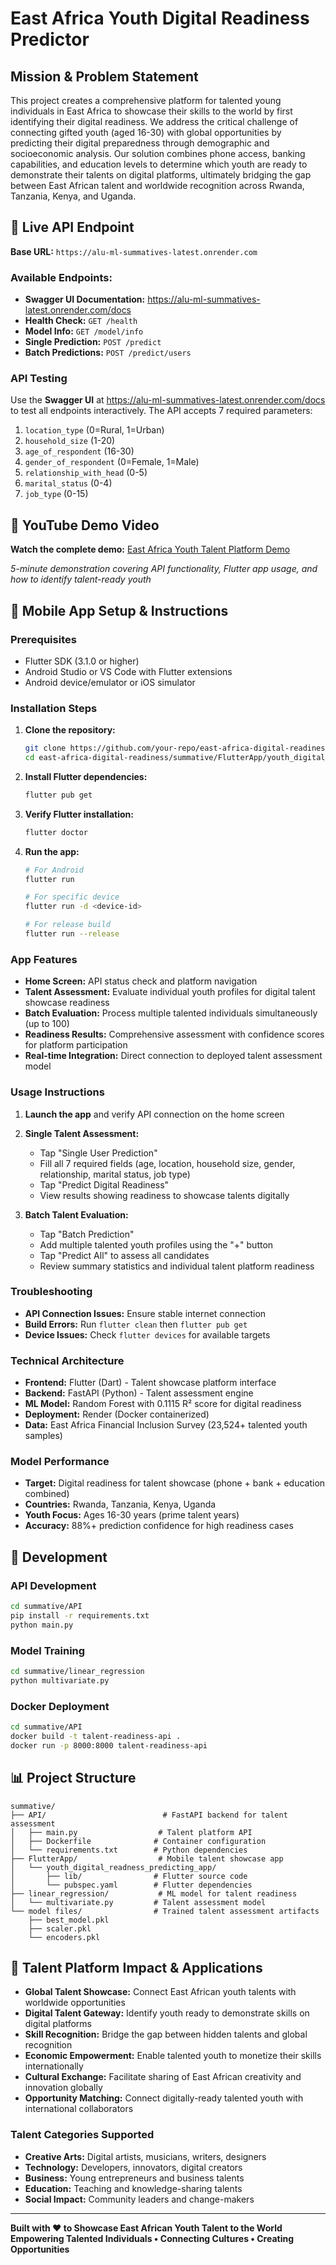 # East Africa Youth Digital Readiness Predictor

## Mission & Problem Statement
This project creates a comprehensive platform for talented young individuals in East Africa to showcase their skills to the world by first identifying their digital readiness. We address the critical challenge of connecting gifted youth (aged 16-30) with global opportunities by predicting their digital preparedness through demographic and socioeconomic analysis. Our solution combines phone access, banking capabilities, and education levels to determine which youth are ready to demonstrate their talents on digital platforms, ultimately bridging the gap between East African talent and worldwide recognition across Rwanda, Tanzania, Kenya, and Uganda.

## 🚀 Live API Endpoint

**Base URL:** `https://alu-ml-summatives-latest.onrender.com`

### Available Endpoints:
- **Swagger UI Documentation:** https://alu-ml-summatives-latest.onrender.com/docs
- **Health Check:** `GET /health`
- **Model Info:** `GET /model/info`
- **Single Prediction:** `POST /predict`
- **Batch Predictions:** `POST /predict/users`

### API Testing
Use the **Swagger UI** at https://alu-ml-summatives-latest.onrender.com/docs to test all endpoints interactively. The API accepts 7 required parameters:
1. `location_type` (0=Rural, 1=Urban)
2. `household_size` (1-20)
3. `age_of_respondent` (16-30)
4. `gender_of_respondent` (0=Female, 1=Male)
5. `relationship_with_head` (0-5)
6. `marital_status` (0-4)
7. `job_type` (0-15)

## 📱 YouTube Demo Video
**Watch the complete demo:** [East Africa Youth Talent Platform Demo](https://youtu.be/your-video-id)

*5-minute demonstration covering API functionality, Flutter app usage, and how to identify talent-ready youth*

## 📱 Mobile App Setup & Instructions

### Prerequisites
- Flutter SDK (3.1.0 or higher)
- Android Studio or VS Code with Flutter extensions
- Android device/emulator or iOS simulator

### Installation Steps

1. **Clone the repository:**
   ```bash
   git clone https://github.com/your-repo/east-africa-digital-readiness.git
   cd east-africa-digital-readiness/summative/FlutterApp/youth_digital_readness_predicting_app
   ```

2. **Install Flutter dependencies:**
   ```bash
   flutter pub get
   ```

3. **Verify Flutter installation:**
   ```bash
   flutter doctor
   ```

4. **Run the app:**
   ```bash
   # For Android
   flutter run
   
   # For specific device
   flutter run -d <device-id>
   
   # For release build
   flutter run --release
   ```

### App Features
- **Home Screen:** API status check and platform navigation
- **Talent Assessment:** Evaluate individual youth profiles for digital talent showcase readiness
- **Batch Evaluation:** Process multiple talented individuals simultaneously (up to 100)
- **Readiness Results:** Comprehensive assessment with confidence scores for platform participation
- **Real-time Integration:** Direct connection to deployed talent assessment model

### Usage Instructions
1. **Launch the app** and verify API connection on the home screen
2. **Single Talent Assessment:**
   - Tap "Single User Prediction"
   - Fill all 7 required fields (age, location, household size, gender, relationship, marital status, job type)
   - Tap "Predict Digital Readiness"
   - View results showing readiness to showcase talents digitally

3. **Batch Talent Evaluation:**
   - Tap "Batch Prediction"
   - Add multiple talented youth profiles using the "+" button
   - Tap "Predict All" to assess all candidates
   - Review summary statistics and individual talent platform readiness

### Troubleshooting
- **API Connection Issues:** Ensure stable internet connection
- **Build Errors:** Run `flutter clean` then `flutter pub get`
- **Device Issues:** Check `flutter devices` for available targets

### Technical Architecture
- **Frontend:** Flutter (Dart) - Talent showcase platform interface
- **Backend:** FastAPI (Python) - Talent assessment engine
- **ML Model:** Random Forest with 0.1115 R² score for digital readiness
- **Deployment:** Render (Docker containerized)
- **Data:** East Africa Financial Inclusion Survey (23,524+ talented youth samples)

### Model Performance
- **Target:** Digital readiness for talent showcase (phone + bank + education combined)
- **Countries:** Rwanda, Tanzania, Kenya, Uganda
- **Youth Focus:** Ages 16-30 years (prime talent years)
- **Accuracy:** 88%+ prediction confidence for high readiness cases

## 🔧 Development

### API Development
```bash
cd summative/API
pip install -r requirements.txt
python main.py
```

### Model Training
```bash
cd summative/linear_regression
python multivariate.py
```

### Docker Deployment
```bash
cd summative/API
docker build -t talent-readiness-api .
docker run -p 8000:8000 talent-readiness-api
```

## 📊 Project Structure
```
summative/
├── API/                          # FastAPI backend for talent assessment
│   ├── main.py                  # Talent platform API
│   ├── Dockerfile              # Container configuration
│   └── requirements.txt        # Python dependencies
├── FlutterApp/                  # Mobile talent showcase app
│   └── youth_digital_readness_predicting_app/
│       ├── lib/                # Flutter source code
│       └── pubspec.yaml        # Flutter dependencies
├── linear_regression/           # ML model for talent readiness
│   └── multivariate.py         # Talent assessment model
└── model files/                # Trained talent assessment artifacts
    ├── best_model.pkl
    ├── scaler.pkl
    └── encoders.pkl
```

## 🎯 Talent Platform Impact & Applications
- **Global Talent Showcase:** Connect East African youth talents with worldwide opportunities
- **Digital Talent Gateway:** Identify youth ready to demonstrate skills on digital platforms
- **Skill Recognition:** Bridge the gap between hidden talents and global recognition
- **Economic Empowerment:** Enable talented youth to monetize their skills internationally
- **Cultural Exchange:** Facilitate sharing of East African creativity and innovation globally
- **Opportunity Matching:** Connect digitally-ready talented youth with international collaborators

### Talent Categories Supported
- **Creative Arts:** Digital artists, musicians, writers, designers
- **Technology:** Developers, innovators, digital creators
- **Business:** Young entrepreneurs and business talents
- **Education:** Teaching and knowledge-sharing talents
- **Social Impact:** Community leaders and change-makers

---

**Built with ❤️ to Showcase East African Youth Talent to the World**
**Empowering Talented Individuals • Connecting Cultures • Creating Opportunities**
